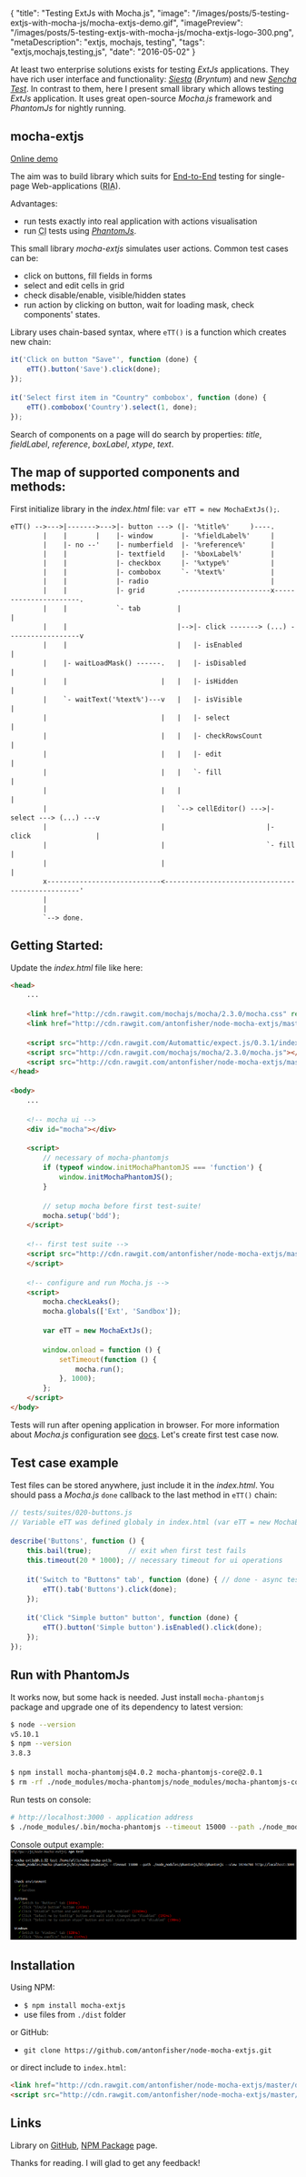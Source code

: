{
    "title": "Testing ExtJs with Mocha.js",
    "image": "/images/posts/5-testing-extjs-with-mocha-js/mocha-extjs-demo.gif",
    "imagePreview": "/images/posts/5-testing-extjs-with-mocha-js/mocha-extjs-logo-300.png",
    "metaDescription": "extjs, mochajs, testing",
    "tags": "extjs,mochajs,testing,js",
    "date": "2016-05-02"
}

<!-- preview -->

At least two enterprise solutions exists for testing _ExtJs_ applications.
They have rich user interface and functionality:
_[Siesta](http://www.bryntum.com/products/siesta/)_ (_Bryntum_)
and new _[Sencha Test](https://www.sencha.com/products/test/)_.
In contrast to them, here I present small library which allows testing _ExtJs_ application.
It uses great open-source _Mocha.js_ framework and _PhantomJs_ for nightly running.

<!-- /preview -->


## mocha-extjs

[Online demo](/demo/mocha-extjs/)

The aim was to build library which suits for
[End-to-End](https://www.techopedia.com/definition/7035/end-to-end-test) testing for single-page Web-applications
(<abbr title="Rich Internet Application">RIA</abbr>).

Advantages:
- run tests exactly into real application with actions visualisation
- run <abbr title="Continuous Integration">CI</abbr> tests using _[PhantomJs](http://phantomjs.org/)_.

This small library _mocha-extjs_ simulates user actions.
Common test cases can be:
- click on buttons, fill fields in forms 
- select and edit cells in grid
- check disable/enable, visible/hidden states
- run action by clicking on button, wait for loading mask, check components' states.

Library uses chain-based syntax, where `eTT()` is a function which creates new chain:
```javascript
it('Click on button "Save"', function (done) {
    eTT().button('Save').click(done);
});

it('Select first item in "Country" combobox', function (done) {
    eTT().combobox('Country').select(1, done);
});
```

Search of components on a page will do search by properties:
_title_, _fieldLabel_, _reference_, _boxLabel_, _xtype_, _text_.

## The map of supported components and methods:

First initialize library in the _index.html_ file: `var eTT = new MochaExtJs();`.

```
eTT() -->--->|------->--->|- button ---> (|- '%title%'     )----.
        |    |       |    |- window       |- '%fieldLabel%'     |
        |    |- no --'    |- numberfield  |- '%reference%'      |
        |    |            |- textfield    |- '%boxLabel%'       |
        |    |            |- checkbox     |- '%xtype%'          |
        |    |            |- combobox     `- '%text%'           |
        |    |            |- radio                              |
        |    |            |- grid        .----------------------x----------------------.
        |    |            `- tab         |                                             |
        |    |                           |-->|- click -------> (...) ------------------v
        |    |                           |   |- isEnabled                              |
        |    |- waitLoadMask() ------.   |   |- isDisabled                             |
        |    |                       |   |   |- isHidden                               |
        |    `- waitText('%text%')---v   |   |- isVisible                              |
        |                            |   |   |- select                                 |
        |                            |   |   |- checkRowsCount                         |
        |                            |   |   |- edit                                   |
        |                            |   |   `- fill                                   |
        |                            |   |                                             |
        |                            |   `--> cellEditor() --->|- select ---> (...) ---v
        |                            |                         |- click                |
        |                            |                         `- fill                 |
        |                            |                                                 |
        x----------------------------<-------------------------------------------------'
        |
        |
        `--> done.
```

## Getting Started:

Update the _index.html_ file like here:

```html
<head>
    ...

    <link href="http://cdn.rawgit.com/mochajs/mocha/2.3.0/mocha.css" rel="stylesheet"/>
    <link href="http://cdn.rawgit.com/antonfisher/node-mocha-extjs/master/dist/mocha-extjs.css" rel="stylesheet"/>

    <script src="http://cdn.rawgit.com/Automattic/expect.js/0.3.1/index.js"></script>
    <script src="http://cdn.rawgit.com/mochajs/mocha/2.3.0/mocha.js"></script>
    <script src="http://cdn.rawgit.com/antonfisher/node-mocha-extjs/master/dist/mocha-extjs.js"></script>
</head>

<body>
    ...

    <!-- mocha ui -->
    <div id="mocha"></div>

    <script>
        // necessary of mocha-phantomjs
        if (typeof window.initMochaPhantomJS === 'function') {
            window.initMochaPhantomJS();
        }
        
        // setup mocha before first test-suite!
        mocha.setup('bdd');
    </script>
    
    <!-- first test suite -->
    <script src="http://cdn.rawgit.com/antonfisher/node-mocha-extjs/master/test/suites/010-environment.js">
    </script>

    <!-- configure and run Mocha.js -->
    <script>
        mocha.checkLeaks();
        mocha.globals(['Ext', 'Sandbox']);
    
        var eTT = new MochaExtJs();
    
        window.onload = function () {
            setTimeout(function () {
                mocha.run();
            }, 1000);
        };
    </script>
</body>
```
Tests will run after opening application in browser.
For more information about _Mocha.js_ configuration see [docs](http://mochajs.org).
Let's create first test case now.

## Test case example

Test files can be stored anywhere, just include it in the _index.html_.
You should pass a _Mocha.js_ `done` callback to the last method in `eTT()` chain:

```javascript
// tests/suites/020-buttons.js
// Variable eTT was defined globaly in index.html (var eTT = new MochaExtJs())

describe('Buttons', function () {
    this.bail(true);         // exit when first test fails
    this.timeout(20 * 1000); // necessary timeout for ui operations

    it('Switch to "Buttons" tab', function (done) { // done - async tests callback
        eTT().tab('Buttons').click(done);
    });

    it('Click "Simple button" button', function (done) {
        eTT().button('Simple button').isEnabled().click(done);
    });
});
```

## Run with PhantomJs

It works now, but some hack is needed.
Just install `mocha-phantomjs` package and upgrade one of its dependency to latest version:

```bash
$ node --version
v5.10.1
$ npm --version
3.8.3

$ npm install mocha-phantomjs@4.0.2 mocha-phantomjs-core@2.0.1
$ rm -rf ./node_modules/mocha-phantomjs/node_modules/mocha-phantomjs-core
```

Run tests on console:

```bash
# http://localhost:3000 - application address
$ ./node_modules/.bin/mocha-phantomjs --timeout 15000 --path ./node_modules/.bin/phantomjs --view 1024x768 http://localhost:3000
```

Console output example:
![PhantomJs run example](/images/posts/5-testing-extjs-with-mocha-js/mocha-extjs-phantomjs.png)

## Installation

Using NPM:

- `$ npm install mocha-extjs`
- use files from `./dist` folder

or GitHub:

- `git clone https://github.com/antonfisher/node-mocha-extjs.git`

or direct include to `index.html`:

```html
<link href="http://cdn.rawgit.com/antonfisher/node-mocha-extjs/master/dist/mocha-extjs.css" rel="stylesheet"/>
<script src="http://cdn.rawgit.com/antonfisher/node-mocha-extjs/master/dist/mocha-extjs.js"></script>
```

## Links

Library on [GitHub](https://github.com/antonfisher/mocha-extjs),
[NPM Package](https://www.npmjs.com/package/mocha-extjs) page.



Thanks for reading. I will glad to get any feedback!
